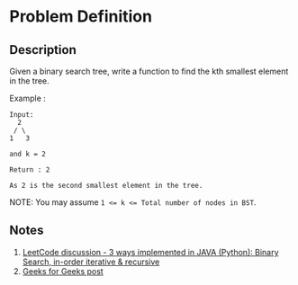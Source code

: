 # Problem Definition

## Description

Given a binary search tree, write a function to find the kth smallest element in the tree.

Example :

```text
Input:
  2
 / \
1   3

and k = 2

Return : 2

As 2 is the second smallest element in the tree.
```

NOTE: You may assume `1 <= k <= Total number of nodes in BST`.

## Notes

1. [LeetCode discussion - 3 ways implemented in JAVA (Python): Binary Search, in-order iterative & recursive](https://leetcode.com/problems/kth-smallest-element-in-a-bst/discuss/63660/3-ways-implemented-in-JAVA-(Python):-Binary-Search-in-order-iterative-and-recursive)
1. [Geeks for Geeks post](https://www.geeksforgeeks.org/find-k-th-smallest-element-in-bst-order-statistics-in-bst/)